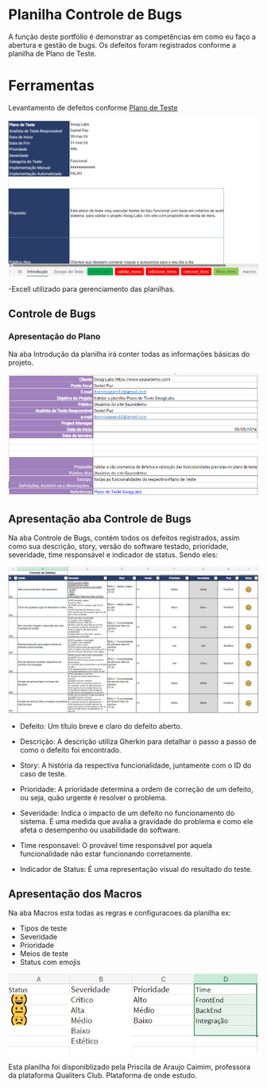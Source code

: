 # Planilha Controle de Bugs

A função deste portfólio é demonstrar as competências em como eu faço a abertura e gestão de bugs. Os defeitos foram registrados conforme a planilha de Plano de Teste.

# Ferramentas

Levantamento de defeitos conforme [Plano de Teste](https://onedrive.live.com/edit.aspx?resid=ea833b46605cd9b9!s7efb321a-4950-4c14-89d6-434c4048db2e&cid=ea833b46605cd9b9&login_hint=danirosapaes12%40gmail.com&ct=1717157240731&wdOrigin=OFFICECOM-WEB.START.UPLOAD&wdPreviousSessionSrc=HarmonyWeb&wdPreviousSession=216d99ea-6884-4873-87f7-5983970e7a17)

![Planilha Plano de Teste](img/ref_ferramentas.png)

-Excell utilizado para gerenciamento das planilhas.

## Controle de Bugs

### Apresentação do Plano

Na aba Introdução da planilha irá conter todas as informações básicas do projeto.

![Imagem apresentacao do plano](img/ref_introducao.png)

## Apresentação aba Controle de Bugs

Na aba Controle de Bugs, contém todos os defeitos registrados, assim como sua descrição, story, versão do software testado, prioridade, severidade, time responsável e indicador de status. Sendo eles:

![Imagem apresentacao do plano](img/ref_controleDeBugs.png)

- Defeito: Um título breve e claro do defeito aberto.

- Descrição: A descrição utiliza Gherkin para detalhar o passo a passo de como o defeito foi encontrado.

- Story: A história da respectiva funcionalidade, juntamente com o ID do caso de teste.

- Prioridade: A prioridade determina a ordem de correção de um defeito, ou seja, quão urgente é resolver o problema.

- Severidade: Indica o impacto de um defeito no funcionamento do sistema. É uma medida que avalia a gravidade do problema e como ele afeta o desempenho ou usabilidade do software.

- Time responsavel: O provável time responsável por aquela funcionalidade não estar funcionando corretamente.

- Indicador de Status: É uma representação visual do resultado do teste.

## Apresentação dos Macros

Na aba Macros esta todas as regras e configuracoes da planilha ex:

- Tipos de teste
- Severidade
- Prioridade
- Meios de teste
- Status com emojis

![Imagem apresentacao dos Macros](img/ref_macros.png)

Esta planilha foi disponiblizado pela Priscila de Araujo Caimim, professora da plataforma Qualiters Club. Plataforma de onde estudo.
